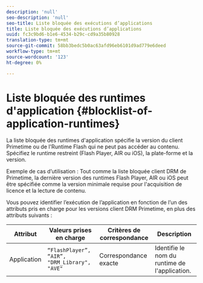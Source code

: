```yaml
---
description: 'null'
seo-description: 'null'
seo-title: Liste bloquée des exécutions d’applications
title: Liste bloquée des exécutions d’applications
uuid: fc3c9bd6-b1e6-4534-b29c-cd9a35b80928
translation-type: tm+mt
source-git-commit: 58bb3bedc5b0ac63afd96eb6101d9ad779e6deed
workflow-type: tm+mt
source-wordcount: '123'
ht-degree: 0%

---
```



# Liste bloquée des runtimes d&#39;application {#blocklist-of-application-runtimes}

La liste bloquée des runtimes d&#39;application spécifie la version du client Primetime ou de l&#39;Runtime Flash qui ne peut pas accéder au contenu. Spécifiez le runtime restreint (Flash Player, AIR ou iOS), la plate-forme et la version.

Exemple de cas d’utilisation : Tout comme la liste bloquée client DRM de Primetime, la dernière version des runtimes Flash Player, AIR ou iOS peut être spécifiée comme la version minimale requise pour l&#39;acquisition de licence et la lecture de contenu.

Vous pouvez identifier l’exécution de l’application en fonction de l’un des attributs pris en charge pour les versions client DRM Primetime, en plus des attributs suivants :

| **Attribut** | **Valeurs prises en charge** | **Critères de correspondance** | **Description** |
|---|---|---|---|
| Application | `“FlashPlayer”, “AIR”, "DRM_Library", "AVE"` | Correspondance exacte | Identifie le nom du runtime de l&#39;application. |

